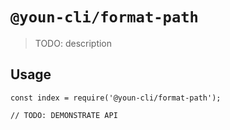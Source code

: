 # `@youn-cli/format-path`

> TODO: description

## Usage

```
const index = require('@youn-cli/format-path');

// TODO: DEMONSTRATE API
```
